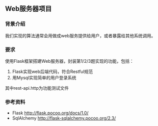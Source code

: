 ## Web服务器项目

### 背景介绍

我们实现的算法通常会用做成web服务提供给用户，或者暴露给其他系统调用。


### 要求

使用Flask框架搭建Web服务器，封装第1/2/3题实现的功能，包括：
1. Flask实现web后端代码，符合Restful规范
2. 用Mysql实现简单的用户登录系统

其中rest-api.http为功能测试文件

### 参考资料

*   Flask http://flask.pocoo.org/docs/1.0/ 
*   SqlAlchemy http://flask-sqlalchemy.pocoo.org/2.3/